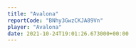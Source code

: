 ```yaml
---
title: "Avalona"
reportCode: "BNhy3GwzCKJA89Vn"
player: "Avalona"
date: 2021-10-24T19:01:26.673000+00:00
---
```

